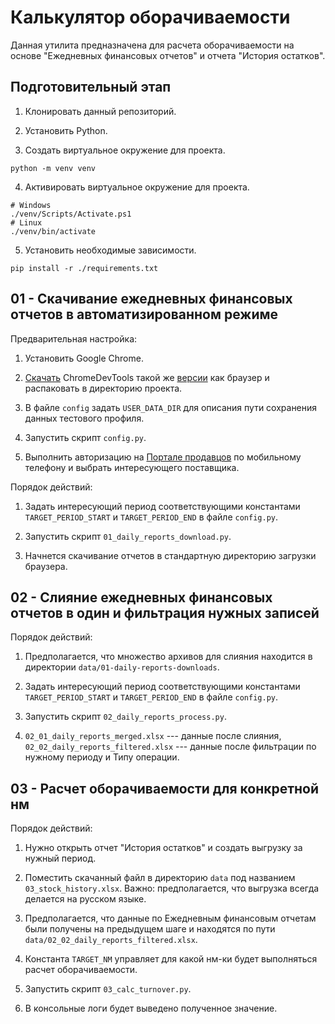 # Калькулятор оборачиваемости

Данная утилита предназначена для расчета оборачиваемости на основе "Ежедневных финансовых отчетов" и отчета "История остатков".

## Подготовительный этап

1) Клонировать данный репозиторий.

2) Установить Python.

3) Создать виртуальное окружение для проекта.

```shell
python -m venv venv
```

4) Активировать виртуальное окружение для проекта.
```shell
# Windows
./venv/Scripts/Activate.ps1
# Linux 
./venv/bin/activate
```

5) Установить необходимые зависимости.

```shell
pip install -r ./requirements.txt
```

## 01 - Скачивание ежедневных финансовых отчетов в автоматизированном режиме

Предварительная настройка:

1) Установить Google Chrome.

2) [Скачать](https://googlechromelabs.github.io/chrome-for-testing/) ChromeDevTools такой же [версии](chrome://settings/help) как браузер и распаковать в директорию проекта.

3) В файле `config` задать `USER_DATA_DIR` для описания пути сохранения данных тестового профиля.

4) Запустить скрипт `config.py`.

5) Выполнить авторизацию на [Портале продавцов](https://seller.wildberries.ru/) по мобильному телефону и выбрать интересующего поставщика.

Порядок действий:

1) Задать интересующий период соответствующими константами `TARGET_PERIOD_START` и `TARGET_PERIOD_END` в файле `config.py`.

2) Запустить скрипт `01_daily_reports_download.py`.

3) Начнется скачивание отчетов в стандартную директорию загрузки браузера.

## 02 - Слияние ежедневных финансовых отчетов в один и фильтрация нужных записей

Порядок действий:

1) Предполагается, что множество архивов для слияния находится в директории `data/01-daily-reports-downloads`.

2) Задать интересующий период соответствующими константами `TARGET_PERIOD_START` и `TARGET_PERIOD_END` в файле `config.py`.

3) Запустить скрипт `02_daily_reports_process.py`.

4) `02_01_daily_reports_merged.xlsx` --- данные после слияния, `02_02_daily_reports_filtered.xlsx` --- данные после фильтрации по нужному периоду и Типу операции.


## 03 - Расчет оборачиваемости для конкретной нм

Порядок действий:

1) Нужно открыть отчет "История остатков" и создать выгрузку за нужный период.

2) Поместить скачанный файл в директорию `data` под названием `03_stock_history.xlsx`. Важно: предполагается, что выгрузка всегда делается на русском языке.

3) Предполагается, что данные по Ежедневным финансовым отчетам были получены на предыдущем шаге и находятся по пути `data/02_02_daily_reports_filtered.xlsx`. 

4) Константа `TARGET_NM` управляет для какой нм-ки будет выполняться расчет оборачиваемости.

5) Запустить скрипт `03_calc_turnover.py`.

5) В консольные логи будет выведено полученное значение.